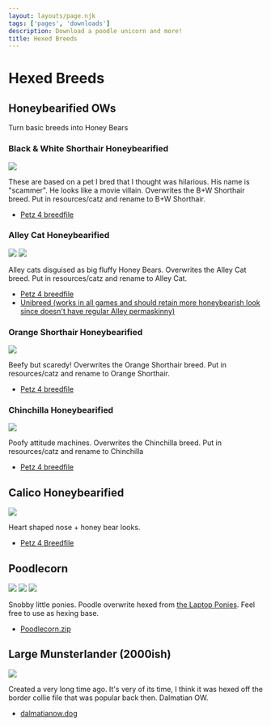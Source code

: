 ```yaml
---
layout: layouts/page.njk
tags: ['pages', 'downloads']
description: Download a poodle unicorn and more!
title: Hexed Breeds
---
```


# Hexed Breeds

## Honeybearified OWs
Turn basic breeds into Honey Bears

### Black & White Shorthair Honeybearified
![](https://cdn.glitch.com/e8c48446-7221-44a1-aabd-d809cd1d1e34%2Fscammer.png?v=1627184397467)

These are based on a pet I bred that I thought was hilarious. His name is "scammer". He looks like a movie villain. Overwrites the B+W Shorthair breed. Put in resources/catz and rename to B+W Shorthair.


* [Petz 4 breedfile](/public/downloads/honeybearified.zip)


### Alley Cat Honeybearified
![](https://cdn.glitch.com/e8c48446-7221-44a1-aabd-d809cd1d1e34%2Fpetz247.png?v=1622943028239)
![](https://cdn.glitch.com/e8c48446-7221-44a1-aabd-d809cd1d1e34%2Fpetz249.png?v=1622943017360)

Alley cats disguised as big fluffy Honey Bears. Overwrites the Alley Cat breed. Put in resources/catz and rename to Alley Cat.

* [Petz 4 breedfile](/public/downloads/alley-honeybearified.zip)
* [Unibreed (works in all games and should retain more honeybearish look since doesn't have regular Alley permaskinny)](https://drive.google.com/file/d/1waRYtDcW2o94QptyvjL_L5Ky1z4TzdPz/view?usp=sharing)

### Orange Shorthair Honeybearified
![](https://cdn.glitch.com/e8c48446-7221-44a1-aabd-d809cd1d1e34%2Foshiehoney.png?v=1627616907362)

Beefy but scaredy! Overwrites the Orange Shorthair breed. Put in resources/catz and rename to Orange Shorthair.

* [Petz 4 breedfile](https://cdn.glitch.com/e8c48446-7221-44a1-aabd-d809cd1d1e34%2FOrange%20Shorthair%20-%20honeybearified.cat?v=1627616960711)

### Chinchilla Honeybearified
![](https://cdn.glitch.com/e8c48446-7221-44a1-aabd-d809cd1d1e34%2Fhoneybearchinchi.png?v=1627679166946)

Poofy attitude machines. Overwrites the Chinchilla breed. Put in resources/catz and rename to Chinchilla


* [Petz 4 breedfile](https://cdn.glitch.com/e8c48446-7221-44a1-aabd-d809cd1d1e34%2FChinchilla%20Persian%20-%20honeybearified.cat?v=1627679199714)

## Calico Honeybearified
![](https://cdn.glitch.com/e8c48446-7221-44a1-aabd-d809cd1d1e34%2Fhoneybearcalico.png?v=1627680568317)

Heart shaped nose + honey bear looks.

* [Petz 4 Breedfile](https://cdn.glitch.com/e8c48446-7221-44a1-aabd-d809cd1d1e34%2FCalico-honeybearified.cat?v=1627680556526)

## Poodlecorn

![](https://cdn.glitch.com/e8c48446-7221-44a1-aabd-d809cd1d1e34%2Fpetz251.png?v=1621028008575) ![](https://cdn.glitch.com/e8c48446-7221-44a1-aabd-d809cd1d1e34%2Fpetz250.png?v=1621028017074) ![](https://cdn.glitch.com/e8c48446-7221-44a1-aabd-d809cd1d1e34%2Fpetz263.png?v=1621028676400)

Snobby little ponies. Poodle overwrite hexed from [the Laptop Ponies](https://seeingstars.site/breedfiles.html). Feel free to use as hexing base.

*   [Poodlecorn.zip](/public/downloads/poodlecorn.zip)

## Large Munsterlander (2000ish)

![](https://cdn.glitch.com/e8c48446-7221-44a1-aabd-d809cd1d1e34%2Fmunsterlander.gif?v=1623532546450)

Created a very long time ago. It's very of its time, I think it was hexed off the border collie file that was popular back then. Dalmatian OW.

* [dalmatianow.dog](/public/downloads/munsterlander.zip)
